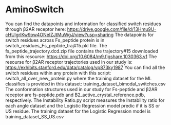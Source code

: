 # AminoSwitch
You can find the datapoints and information for classified switch residues through β2AR receptor here: 
https://drive.google.com/file/d/13Hmu9U-cHUlgrlKw9ow4ONeIZJtMuWgJ/view?usp=sharing
The datapoints for switch residues across Fs_peptide protein is in switch_residues_Fs_peptide_traj#15.pkl file.
The fs_peptide_trajectory.dcd.zip file contains the trajectory#15 downloaded from this resourse: https://doi.org/10.6084/m9.figshare.1030363.v1
The resourse for β2AR receptor trajectories used in our study is: https://exhibits.stanford.edu/data/catalog/vp873ky1987
You can find all the switch residues within any protein with this script: switch_all_over_new_protein.py
where the training dataset for the ML classifies is provided in this dataset: training_dataset_bimodal_switches.csv
The conformation structures used in our study for Fs-peptide and β2AR receptor are fs-peptide.pdb and B2_active_crystal_reference.pdb, respectively.
The Instability Ratio.py script measures the Instability ratio for each angle dataset and the Logistic Regression model predic if it is SS or US residue.
The training dataset for the Logistic Regression model is training_dataset_SS_US.csv

